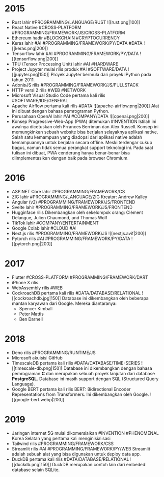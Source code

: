 # 2015
- Rust lahir #PROGRAMMING/LANGUAGE/RUST
	![[rust.png|100]]
- React Native #CROSS-PLATFORM #PROGRAMMING/FRAMEWORK/JS/CROSS-PLATFORM
- Ethereum hadir #BLOCKCHAIN #CRYPTOCURRENCY
- Keras lahir #AI #PROGRAMMING/FRAMEWORK/PY/DATA  #DATA
	![[keras.png|200]]
- Tensorflow lahir #AI #PROGRAMMING/FRAMEWORK/PY/DATA
	![[tensorflow.png|200]]
- TPU (Tensor Processing Unit) lahir #AI #HARDWARE
- Project Jupyter mulai rilis produk #AI #SOFTWARE/DATA
	![[jupyter.png|150]]
	Proyek Jupyter bermula dari proyek IPython pada tahun 2011.
- AdonisJS rilis #PROGRAMMING/FRAMEWORK/JS/FULLSTACK
- HTTP versi 2 rilis #WEB #NETWORK
- Microsoft Visual Studio Code pertama kali rilis #SOFTWARE/IDE/GENERAL
- Apache Airflow pertama kali rilis #DATA
	![[apache-airflow.png|200]]
	Alat ini dibuat dengan bahasa pemrograman Python.
- Perusahaan OpenAI lahir #AI #COMPANY/DATA 
	![[openai.png|200]]
- Konsep Progressive-Web-App (PWA) ditemukan #INVENTION 
  Istilah ini awalnya dicetuskan oleh Frrances Berriman dan Alex Russell. Konsep ini memungkinkan sebuah website bisa berjalan selayaknya aplikasi native. Salah satu kemampuan yang diadopsi dari aplikasi native adalah kemampuannya untuk berjalan secara offline. 
  Meski terdengar cukup bagus, namun tidak semua perangkat support teknologi ini. Pada saat tulisan ini dibuat, PWA cenderung hanya benar-benar bisa diimplementasikan dengan baik pada browser Chromium.
# 2016
- ASP.NET Core lahir #PROGRAMMING/FRAMEWORK/CS
- ZIG lahir #PROGRAMMING/LANGUAGE/ZIG
	Kreator: Andrew Kalley
- Angular (v2) #PROGRAMMING/FRAMEWORK/JS/FRONTEND 
- Svelte lahir #PROGRAMMING/FRAMEWORK/JS/FRONTEND 
- Hugginface rilis
	Dikembangkan oleh sekelompok orang: Clément Delangue, Julien Chaumond, and Thomas Wolf
- TikTok lahir #COMPANY/ENTERTAINMENT 
- Google Colab lahir #CLOUD #AI
- Next.js rilis #PROGRAMMING/FRAMEWORK/JS
	![[nextjs.avif|200]]
- Pytorch rilis #AI #PROGRAMMING/FRAMEWORK/PY/DATA
	![[pytorch.png|200]]
# 2017
- Flutter #CROSS-PLATFORM #PROGRAMMING/FRAMEWORK/DART
- iPhone X rilis
- WebAssembly rilis #WEB
- CockroachDB pertama kali rilis #DATA/DATABASE/RELATIONAL 
	![[cockroachdb.jpg|150]]
	Database ini dikembangkan oleh beberapa mantan karyawan dari Google. Mereka diantaranya:
	- Spencer Kimball
	- Peter Mattis
	- Ben Darnell
# 2018
- Deno rilis #PROGRAMMING/RUNTIME/JS 
- Microsoft akuisisi GitHub
- TimescaleDB pertama kali rilis #DATA/DATABASE/TIME-SERIES
	![[timescale-db.png|150]]
	Database ini dikembangkan dengan bahasa pemrograman **C** dan merupakan sebuah proyek lanjutan dari database **PostgreSQL**. Database ini masih support dengan SQL (Structured Query Language).
- Google BERT pertama kali rilis
	BERT: Bidirectional Encoder Representations from Transformers. Ini dikembangkan oleh Google.
	![[google-bert.webp|200]]
	
# 2019

- Jaringan internet 5G mulai dikomersialkan #INVENTION #PHENOMENAL
	Korea Selatan yang pertama kali menginisialisasi
- Tailwind rilis #PROGRAMMING/FRAMEWORK/CSS
- Streamlit rilis #AI #PROGRAMMING/FRAMEWORK/PY/WEB 
	Streamlit adalah sebuah alat yang bisa digunakan untuk deploy data app.
- DuckDB pertama kali rilis #DATA/DATABASE/RELATIONAL 
	![[duckdb.png|150]]
	DuckDB merupakan contoh lain dari embeded database selain SQLite. 